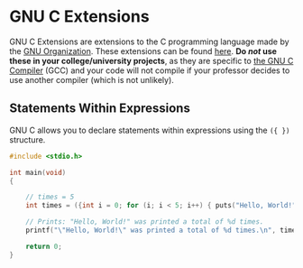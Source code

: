 # GNU C Extensions
GNU C Extensions are extensions to the C programming language made by the [GNU Organization](https://www.gnu.org/philosophy/philosophy.html).
These extensions can be found [here](https://gcc.gnu.org/onlinedocs/gcc/C-Extensions.html). **Do _not_ use these in your college/university projects**, as they are 
specific to [the GNU C Compiler](https://gcc.gnu.org/) (GCC) and your code will not compile if your professor decides to use another compiler (which is not unlikely). 


## Statements Within Expressions
GNU C allows you to declare statements within expressions using the `({ })` structure.
```C
#include <stdio.h>

int main(void)
{

    // times = 5
    int times = ({int i = 0; for (i; i < 5; i++) { puts("Hello, World!"); } i; });

    // Prints: "Hello, World!" was printed a total of %d times.
    printf("\"Hello, World!\" was printed a total of %d times.\n", times);

    return 0;
}
```
